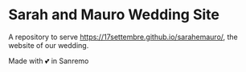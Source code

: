 Sarah and Mauro Wedding Site
====================

A repository to serve https://17settembre.github.io/sarahemauro/, the website of our wedding.

Made with :two_hearts: in Sanremo
